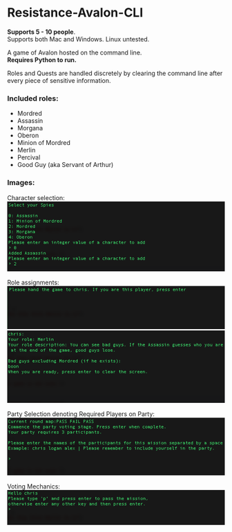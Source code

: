 # Resistance-Avalon-CLI

**Supports 5 - 10 people**.  
Supports both Mac and Windows. Linux untested.

A game of Avalon hosted on the command line.  
**Requires Python to run.**

Roles and Quests are handled discretely by clearing the command line after every piece of sensitive information.  

### Included roles:  
* Mordred
* Assassin
* Morgana
* Oberon
* Minion of Mordred
* Merlin
* Percival
* Good Guy (aka Servant of Arthur)

### Images:
Character selection:  
![character_selection](imgs/Character_Choosing.png)

Role assignments:  
![role_assignment](imgs/Discrete_Play.png)  
![role_assignment2](imgs/Discrete_Play2.png)

Party Selection denoting Required Players on Party:  
![party_selection](imgs/Party_Selection.png)

Voting Mechanics:
![voting](imgs/Round_Voting.png)
